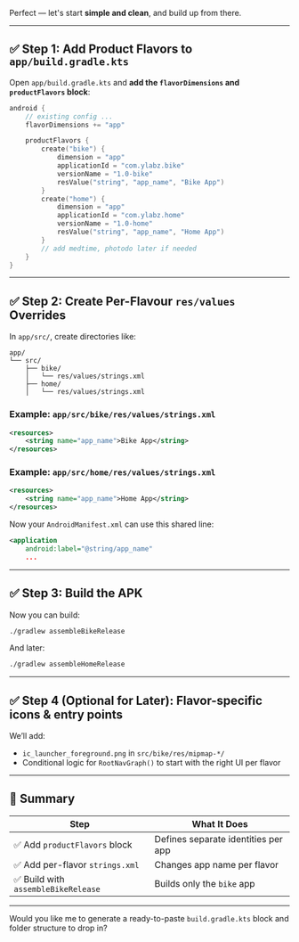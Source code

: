 Perfect — let's start **simple and clean**, and build up from there.

---

## ✅ Step 1: Add Product Flavors to `app/build.gradle.kts`

Open `app/build.gradle.kts` and **add the `flavorDimensions` and `productFlavors` block**:

```kotlin
android {
    // existing config ...
    flavorDimensions += "app"

    productFlavors {
        create("bike") {
            dimension = "app"
            applicationId = "com.ylabz.bike"
            versionName = "1.0-bike"
            resValue("string", "app_name", "Bike App")
        }
        create("home") {
            dimension = "app"
            applicationId = "com.ylabz.home"
            versionName = "1.0-home"
            resValue("string", "app_name", "Home App")
        }
        // add medtime, photodo later if needed
    }
}
```

---

## ✅ Step 2: Create Per-Flavour `res/values` Overrides

In `app/src/`, create directories like:

```
app/
└── src/
    ├── bike/
    │   └── res/values/strings.xml
    ├── home/
    │   └── res/values/strings.xml
```

### Example: `app/src/bike/res/values/strings.xml`
```xml
<resources>
    <string name="app_name">Bike App</string>
</resources>
```

### Example: `app/src/home/res/values/strings.xml`
```xml
<resources>
    <string name="app_name">Home App</string>
</resources>
```

Now your `AndroidManifest.xml` can use this shared line:
```xml
<application
    android:label="@string/app_name"
    ...
```

---

## ✅ Step 3: Build the APK

Now you can build:
```bash
./gradlew assembleBikeRelease
```

And later:
```bash
./gradlew assembleHomeRelease
```

---

## ✅ Step 4 (Optional for Later): Flavor-specific icons & entry points

We’ll add:
- `ic_launcher_foreground.png` in `src/bike/res/mipmap-*/`
- Conditional logic for `RootNavGraph()` to start with the right UI per flavor

---

## 🧠 Summary

| Step | What It Does |
|------|---------------|
| ✅ Add `productFlavors` block | Defines separate identities per app |
| ✅ Add per-flavor `strings.xml` | Changes app name per flavor |
| ✅ Build with `assembleBikeRelease` | Builds only the `bike` app |

---

Would you like me to generate a ready-to-paste `build.gradle.kts` block and folder structure to drop in?